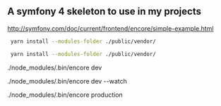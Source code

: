 A symfony 4 skeleton to use in  my projects
-------------------------------------------

http://symfony.com/doc/current/frontend/encore/simple-example.html

```sh
 yarn install --modules-folder ./public/vendor/
```

```sh
 yarn install --modules-folder ./public/vendor/
```



 ./node_modules/.bin/encore dev


 ./node_modules/.bin/encore dev --watch


 ./node_modules/.bin/encore production
